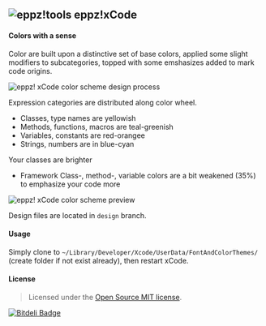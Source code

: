 ## ![eppz!tools](http://www.eppz.eu/beacons/eppz!.png) eppz!xCode

#### Colors with a sense

Color are built upon a distinctive set of base colors, applied some slight modifiers to subcategories, topped with some emshasizes added to mark code origins.

![eppz! xCode color scheme design process](https://raw.github.com/eppz/eppz-xCode/master/_design/eppz!xCode_color_scheme_process.gif)

Expression categories are distributed along color wheel.
+ Classes, type names are yellowish
+ Methods, functions, macros are teal-greenish
+ Variables, constants are red-orangee
+ Strings, numbers are in blue-cyan

Your classes are brighter
+ Framework Class-, method-, variable colors are a bit weakened (35%) to emphasize your code more

![eppz! xCode color scheme preview](https://raw.github.com/eppz/eppz-xCode/master/_design/eppz!xCode_color_scheme_preview.png)

Design files are located in `design` branch.

#### Usage
Simply clone to `~/Library/Developer/Xcode/UserData/FontAndColorThemes/` (create folder if not exist already), then restart xCode.

#### License
> Licensed under the [Open Source MIT license](http://en.wikipedia.org/wiki/MIT_License).


[![Bitdeli Badge](https://d2weczhvl823v0.cloudfront.net/eppz/eppz-xcode/trend.png)](https://bitdeli.com/free "Bitdeli Badge")

